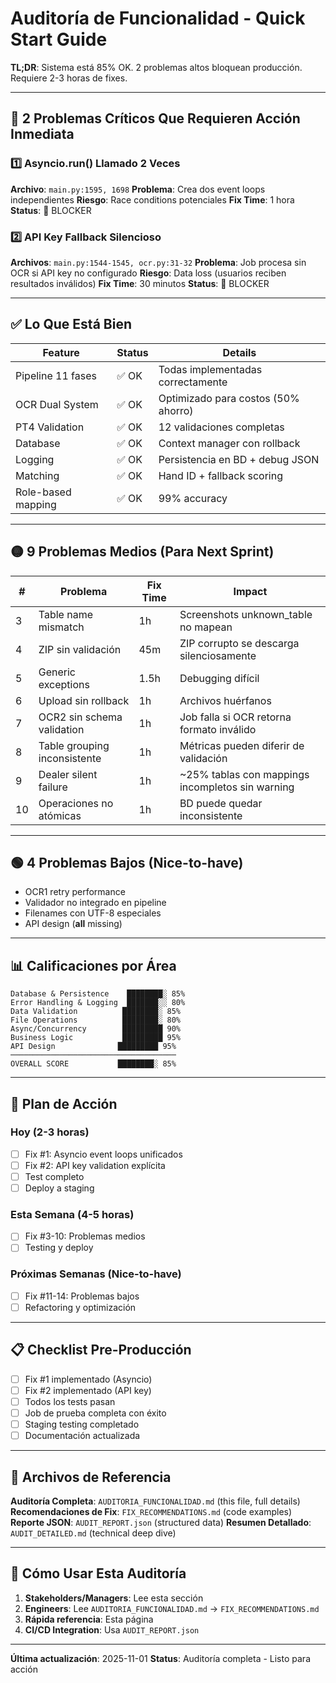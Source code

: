 # Auditoría de Funcionalidad - Quick Start Guide

**TL;DR**: Sistema está 85% OK. 2 problemas altos bloquean producción. Requiere 2-3 horas de fixes.

---

## 🚨 2 Problemas Críticos Que Requieren Acción Inmediata

### 1️⃣ Asyncio.run() Llamado 2 Veces
**Archivo**: `main.py:1595, 1698`
**Problema**: Crea dos event loops independientes
**Riesgo**: Race conditions potenciales
**Fix Time**: 1 hora
**Status**: 🔴 BLOCKER

### 2️⃣ API Key Fallback Silencioso
**Archivos**: `main.py:1544-1545, ocr.py:31-32`
**Problema**: Job procesa sin OCR si API key no configurado
**Riesgo**: Data loss (usuarios reciben resultados inválidos)
**Fix Time**: 30 minutos
**Status**: 🔴 BLOCKER

---

## ✅ Lo Que Está Bien

| Feature | Status | Details |
|---------|--------|---------|
| Pipeline 11 fases | ✅ OK | Todas implementadas correctamente |
| OCR Dual System | ✅ OK | Optimizado para costos (50% ahorro) |
| PT4 Validation | ✅ OK | 12 validaciones completas |
| Database | ✅ OK | Context manager con rollback |
| Logging | ✅ OK | Persistencia en BD + debug JSON |
| Matching | ✅ OK | Hand ID + fallback scoring |
| Role-based mapping | ✅ OK | 99% accuracy |

---

## 🟡 9 Problemas Medios (Para Next Sprint)

| # | Problema | Fix Time | Impact |
|---|----------|----------|--------|
| 3 | Table name mismatch | 1h | Screenshots unknown_table no mapean |
| 4 | ZIP sin validación | 45m | ZIP corrupto se descarga silenciosamente |
| 5 | Generic exceptions | 1.5h | Debugging difícil |
| 6 | Upload sin rollback | 1h | Archivos huérfanos |
| 7 | OCR2 sin schema validation | 1h | Job falla si OCR retorna formato inválido |
| 8 | Table grouping inconsistente | 1h | Métricas pueden diferir de validación |
| 9 | Dealer silent failure | 1h | ~25% tablas con mappings incompletos sin warning |
| 10 | Operaciones no atómicas | 1h | BD puede quedar inconsistente |

---

## 🟢 4 Problemas Bajos (Nice-to-have)

- OCR1 retry performance
- Validador no integrado en pipeline
- Filenames con UTF-8 especiales
- API design (__all__ missing)

---

## 📊 Calificaciones por Área

```
Database & Persistence    ████████░ 85%
Error Handling & Logging  ███████░░ 80%
Data Validation          ████████░ 85%
File Operations          ████████░ 80%
Async/Concurrency        █████████ 90%
Business Logic           █████████ 95%
API Design              █████████ 95%
─────────────────────────────────────
OVERALL SCORE           ████████░ 85%
```

---

## 🎯 Plan de Acción

### Hoy (2-3 horas)
- [ ] Fix #1: Asyncio event loops unificados
- [ ] Fix #2: API key validation explícita
- [ ] Test completo
- [ ] Deploy a staging

### Esta Semana (4-5 horas)
- [ ] Fix #3-10: Problemas medios
- [ ] Testing y deploy

### Próximas Semanas (Nice-to-have)
- [ ] Fix #11-14: Problemas bajos
- [ ] Refactoring y optimización

---

## 📋 Checklist Pre-Producción

- [ ] Fix #1 implementado (Asyncio)
- [ ] Fix #2 implementado (API key)
- [ ] Todos los tests pasan
- [ ] Job de prueba completa con éxito
- [ ] Staging testing completado
- [ ] Documentación actualizada

---

## 📁 Archivos de Referencia

**Auditoría Completa**: `AUDITORIA_FUNCIONALIDAD.md` (this file, full details)
**Recomendaciones de Fix**: `FIX_RECOMMENDATIONS.md` (code examples)
**Reporte JSON**: `AUDIT_REPORT.json` (structured data)
**Resumen Detallado**: `AUDIT_DETAILED.md` (technical deep dive)

---

## 🔧 Cómo Usar Esta Auditoría

1. **Stakeholders/Managers**: Lee esta sección
2. **Engineers**: Lee `AUDITORIA_FUNCIONALIDAD.md` → `FIX_RECOMMENDATIONS.md`
3. **Rápida referencia**: Esta página
4. **CI/CD Integration**: Usa `AUDIT_REPORT.json`

---

**Última actualización**: 2025-11-01
**Status**: Auditoría completa - Listo para acción
